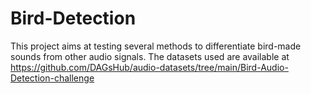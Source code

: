 # Bird-Detection

This project aims at testing several methods to differentiate bird-made sounds from other audio signals. The datasets used are available at https://github.com/DAGsHub/audio-datasets/tree/main/Bird-Audio-Detection-challenge
